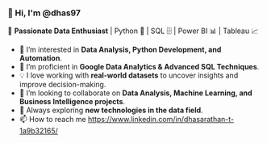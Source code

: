 ### 👋 Hi, I'm @dhas97  

🔹 **Passionate Data Enthusiast** | Python 🐍 | SQL 🗄️ | Power BI 📊 | Tableau 📈  

- 👀 I’m interested in **Data Analysis, Python Development, and Automation**.  
- 🌱 I’m proficient in **Google Data Analytics & Advanced SQL Techniques**.  
- 💡 I love working with **real-world datasets** to uncover insights and improve decision-making.  
- 💞️ I’m looking to collaborate on **Data Analysis, Machine Learning, and Business Intelligence projects**.  
- 🚀 Always exploring **new technologies in the data field**. 
- 📫 How to reach me https://www.linkedin.com/in/dhasarathan-t-1a9b32165/

<!---
dhas97/dhas97 is a ✨ special ✨ repository because its `README.md` (this file) appears on your GitHub profile.
You can click the Preview link to take a look at your changes.
--->
